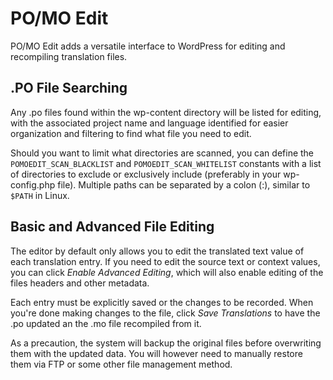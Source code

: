 # PO/MO Edit
PO/MO Edit adds a versatile interface to WordPress for editing and recompiling translation files.

## .PO File Searching

Any .po files found within the wp-content directory will be listed for editing, with the associated project name and language identified for easier organization and filtering to find what file you need to edit.

Should you want to limit what directories are scanned, you can define the `POMOEDIT_SCAN_BLACKLIST` and `POMOEDIT_SCAN_WHITELIST` constants with a list of directories to exclude or exclusively include (preferably in your wp-config.php file). Multiple paths can be separated by a colon (:), similar to `$PATH` in Linux.

## Basic and Advanced File Editing

The editor by default only allows you to edit the translated text value of each translation entry. If you need to edit the source text or context values, you can click *Enable Advanced Editing*, which will also enable editing of the files headers and other metadata.

Each entry must be explicitly saved or the changes to be recorded. When you're done making changes to the file, click *Save Translations* to have the .po updated an the .mo file recompiled from it.

As a precaution, the system will backup the original files before overwriting them with the updated data. You will however need to manually restore them via FTP or some other file management method.